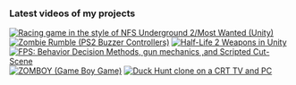 ### Latest videos of my projects

<!-- BEGIN YOUTUBE-CARDS -->
[![Racing game in the style of NFS Underground 2/Most Wanted (Unity)](https://ytcards.demolab.com/?id=MJLoxzGsPcI&title=Racing+game+in+the+style+of+NFS+Underground+2%2FMost+Wanted+%28Unity%29&lang=en&timestamp=1719610190&background_color=%230d1117&title_color=%23ffffff&stats_color=%23dedede&max_title_lines=1&width=250&border_radius=5 "Racing game in the style of NFS Underground 2/Most Wanted (Unity)")](https://www.youtube.com/watch?v=MJLoxzGsPcI)
[![Zombie Rumble (PS2 Buzzer Controllers)](https://ytcards.demolab.com/?id=4X5Dsq9QtKw&title=Zombie+Rumble+%28PS2+Buzzer+Controllers%29&lang=en&timestamp=1719608806&background_color=%230d1117&title_color=%23ffffff&stats_color=%23dedede&max_title_lines=1&width=250&border_radius=5 "Zombie Rumble (PS2 Buzzer Controllers)")](https://www.youtube.com/watch?v=4X5Dsq9QtKw)
[![Half-Life 2 Weapons in Unity](https://ytcards.demolab.com/?id=7iIZvHZN8wo&title=Half-Life+2+Weapons+in+Unity&lang=en&timestamp=1719608466&background_color=%230d1117&title_color=%23ffffff&stats_color=%23dedede&max_title_lines=1&width=250&border_radius=5 "Half-Life 2 Weapons in Unity")](https://www.youtube.com/watch?v=7iIZvHZN8wo)
[![FPS: Behavior Decision Methods, gun mechanics ,and Scripted Cut-Scene](https://ytcards.demolab.com/?id=3P2OTONlb2g&title=FPS%3A+Behavior+Decision+Methods%2C+gun+mechanics+%2Cand+Scripted+Cut-Scene&lang=en&timestamp=1719608039&background_color=%230d1117&title_color=%23ffffff&stats_color=%23dedede&max_title_lines=1&width=250&border_radius=5 "FPS: Behavior Decision Methods, gun mechanics ,and Scripted Cut-Scene")](https://www.youtube.com/watch?v=3P2OTONlb2g)
[![ZOMBOY (Game Boy Game)](https://ytcards.demolab.com/?id=qOt8uGB5o0Y&title=ZOMBOY+%28Game+Boy+Game%29&lang=en&timestamp=1719527126&background_color=%230d1117&title_color=%23ffffff&stats_color=%23dedede&max_title_lines=1&width=250&border_radius=5 "ZOMBOY (Game Boy Game)")](https://www.youtube.com/watch?v=qOt8uGB5o0Y)
[![Duck Hunt clone on a CRT TV and PC](https://ytcards.demolab.com/?id=8SBFho-C9Is&title=Duck+Hunt+clone+on+a+CRT+TV+and+PC&lang=en&timestamp=1719526508&background_color=%230d1117&title_color=%23ffffff&stats_color=%23dedede&max_title_lines=1&width=250&border_radius=5 "Duck Hunt clone on a CRT TV and PC")](https://www.youtube.com/watch?v=8SBFho-C9Is)
<!-- END YOUTUBE-CARDS -->
